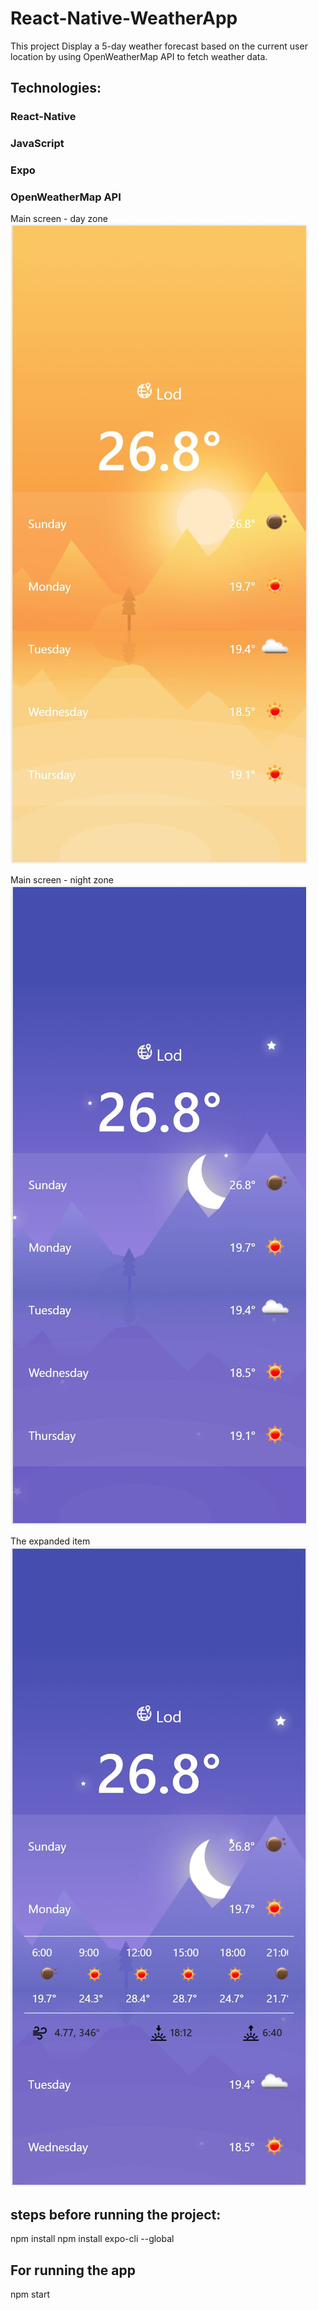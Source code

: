 # React-Native-WeatherApp

This project Display a 5-day weather forecast based on the current user location by using OpenWeatherMap API to fetch weather data.

## Technologies:
### React-Native
### JavaScript
### Expo
### OpenWeatherMap API

Main screen - day zone
![photo_2019-09-17_18-23-58](https://github.com/Maudah/React-Native-WeatherApp/blob/main/src/img/Main_sreen_day.JPG)

Main screen - night zone
![photo_2019-09-17_22-43-00](https://github.com/Maudah/React-Native-WeatherApp/blob/main/src/img/Main_screen_night.JPG)

The expanded item
![photo_2019-09-17_22-43-00](https://github.com/Maudah/React-Native-WeatherApp/blob/main/src/img/Item%20expanded.JPG)

## steps before running the project:
npm install
npm install expo-cli --global

## For running the app
npm start
